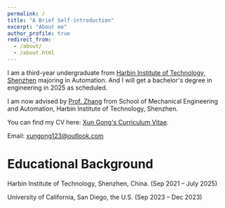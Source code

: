 ```yaml
---
permalink: /
title: "A Brief Self-introduction"
excerpt: "About me"
author_profile: true
redirect_from: 
  - /about/
  - /about.html
---
```


I am a third-year undergraduate from [Harbin Institute of Technology, Shenzhen](http://en.hitsz.edu.cn/) majoring in Automation. And I will get a bachelor's degree in engineering in 2025 as scheduled. 

I am now advised by [Prof. Zhang](http://faculty.hitsz.edu.cn/zhangying) from School of Mechanical Engineering and Automation, Harbin Institute of Technology, Shenzhen.

You can find my CV here: [Xun Gong's Curriculum Vitae](../assets/Curriculum_Vitae.pdf).

Email: [xungong123@outlook.com](mailto:xungong123@outlook.com)


Educational Background
======
Harbin Institute of Technology, Shenzhen, China. (Sep 2021 – July 2025) 

University of California, San Diego, the U.S. (Sep 2023 – Dec 2023)
